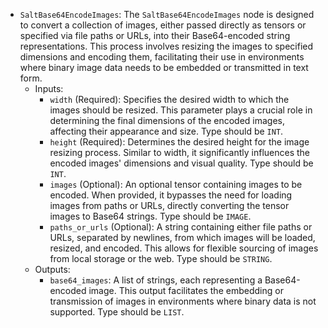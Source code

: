 - `SaltBase64EncodeImages`: The `SaltBase64EncodeImages` node is designed to convert a collection of images, either passed directly as tensors or specified via file paths or URLs, into their Base64-encoded string representations. This process involves resizing the images to specified dimensions and encoding them, facilitating their use in environments where binary image data needs to be embedded or transmitted in text form.
    - Inputs:
        - `width` (Required): Specifies the desired width to which the images should be resized. This parameter plays a crucial role in determining the final dimensions of the encoded images, affecting their appearance and size. Type should be `INT`.
        - `height` (Required): Determines the desired height for the image resizing process. Similar to width, it significantly influences the encoded images' dimensions and visual quality. Type should be `INT`.
        - `images` (Optional): An optional tensor containing images to be encoded. When provided, it bypasses the need for loading images from paths or URLs, directly converting the tensor images to Base64 strings. Type should be `IMAGE`.
        - `paths_or_urls` (Optional): A string containing either file paths or URLs, separated by newlines, from which images will be loaded, resized, and encoded. This allows for flexible sourcing of images from local storage or the web. Type should be `STRING`.
    - Outputs:
        - `base64_images`: A list of strings, each representing a Base64-encoded image. This output facilitates the embedding or transmission of images in environments where binary data is not supported. Type should be `LIST`.
